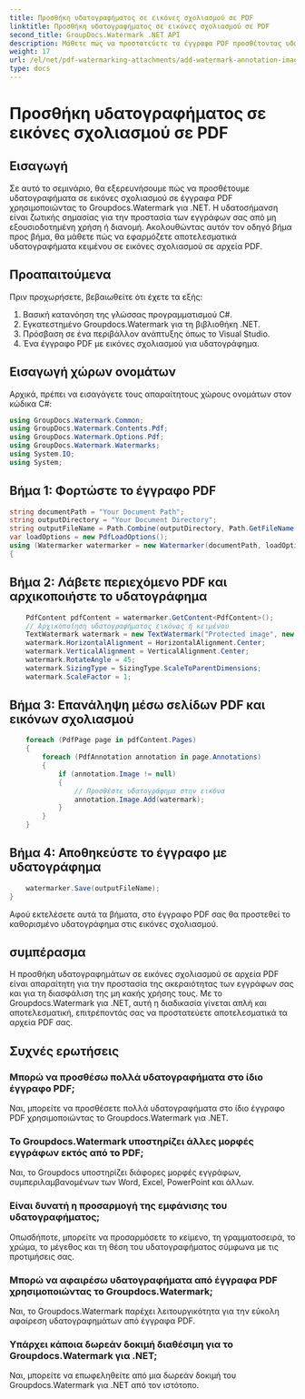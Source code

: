 ```yaml
---
title: Προσθήκη υδατογραφήματος σε εικόνες σχολιασμού σε PDF
linktitle: Προσθήκη υδατογραφήματος σε εικόνες σχολιασμού σε PDF
second_title: GroupDocs.Watermark .NET API
description: Μάθετε πώς να προστατεύετε τα έγγραφα PDF προσθέτοντας υδατογραφήματα σε εικόνες σχολιασμού χρησιμοποιώντας το Groupdocs.Watermark για .NET.
weight: 17
url: /el/net/pdf-watermarking-attachments/add-watermark-annotation-images-pdf/
type: docs
---
```

# Προσθήκη υδατογραφήματος σε εικόνες σχολιασμού σε PDF

## Εισαγωγή
Σε αυτό το σεμινάριο, θα εξερευνήσουμε πώς να προσθέτουμε υδατογραφήματα σε εικόνες σχολιασμού σε έγγραφα PDF χρησιμοποιώντας το Groupdocs.Watermark για .NET. Η υδατοσήμανση είναι ζωτικής σημασίας για την προστασία των εγγράφων σας από μη εξουσιοδοτημένη χρήση ή διανομή. Ακολουθώντας αυτόν τον οδηγό βήμα προς βήμα, θα μάθετε πώς να εφαρμόζετε αποτελεσματικά υδατογραφήματα κειμένου σε εικόνες σχολιασμού σε αρχεία PDF.
## Προαπαιτούμενα
Πριν προχωρήσετε, βεβαιωθείτε ότι έχετε τα εξής:
1. Βασική κατανόηση της γλώσσας προγραμματισμού C#.
2. Εγκατεστημένο Groupdocs.Watermark για τη βιβλιοθήκη .NET.
3. Πρόσβαση σε ένα περιβάλλον ανάπτυξης όπως το Visual Studio.
4. Ένα έγγραφο PDF με εικόνες σχολιασμού για υδατογράφημα.

## Εισαγωγή χώρων ονομάτων
Αρχικά, πρέπει να εισαγάγετε τους απαραίτητους χώρους ονομάτων στον κώδικα C#:
```csharp
using GroupDocs.Watermark.Common;
using GroupDocs.Watermark.Contents.Pdf;
using GroupDocs.Watermark.Options.Pdf;
using GroupDocs.Watermark.Watermarks;
using System.IO;
using System;
```
## Βήμα 1: Φορτώστε το έγγραφο PDF
```csharp
string documentPath = "Your Document Path";
string outputDirectory = "Your Document Directory";
string outputFileName = Path.Combine(outputDirectory, Path.GetFileName(documentPath));
var loadOptions = new PdfLoadOptions();
using (Watermarker watermarker = new Watermarker(documentPath, loadOptions))
{
```
## Βήμα 2: Λάβετε περιεχόμενο PDF και αρχικοποιήστε το υδατογράφημα
```csharp
    PdfContent pdfContent = watermarker.GetContent<PdfContent>();
    // Αρχικοποίηση υδατογραφήματος εικόνας ή κειμένου
    TextWatermark watermark = new TextWatermark("Protected image", new Font("Arial", 8));
    watermark.HorizontalAlignment = HorizontalAlignment.Center;
    watermark.VerticalAlignment = VerticalAlignment.Center;
    watermark.RotateAngle = 45;
    watermark.SizingType = SizingType.ScaleToParentDimensions;
    watermark.ScaleFactor = 1;
```
## Βήμα 3: Επανάληψη μέσω σελίδων PDF και εικόνων σχολιασμού
```csharp
    foreach (PdfPage page in pdfContent.Pages)
    {
        foreach (PdfAnnotation annotation in page.Annotations)
        {
            if (annotation.Image != null)
            {
                // Προσθέστε υδατογράφημα στην εικόνα
                annotation.Image.Add(watermark);
            }
        }
    }
```
## Βήμα 4: Αποθηκεύστε το έγγραφο με υδατογράφημα
```csharp
    watermarker.Save(outputFileName);
}
```
Αφού εκτελέσετε αυτά τα βήματα, στο έγγραφο PDF σας θα προστεθεί το καθορισμένο υδατογράφημα στις εικόνες σχολιασμού.

## συμπέρασμα
Η προσθήκη υδατογραφημάτων σε εικόνες σχολιασμού σε αρχεία PDF είναι απαραίτητη για την προστασία της ακεραιότητας των εγγράφων σας και για τη διασφάλιση της μη κακής χρήσης τους. Με το Groupdocs.Watermark για .NET, αυτή η διαδικασία γίνεται απλή και αποτελεσματική, επιτρέποντάς σας να προστατεύετε αποτελεσματικά τα αρχεία PDF σας.
## Συχνές ερωτήσεις
### Μπορώ να προσθέσω πολλά υδατογραφήματα στο ίδιο έγγραφο PDF;
Ναι, μπορείτε να προσθέσετε πολλά υδατογραφήματα στο ίδιο έγγραφο PDF χρησιμοποιώντας το Groupdocs.Watermark για .NET.
### Το Groupdocs.Watermark υποστηρίζει άλλες μορφές εγγράφων εκτός από το PDF;
Ναι, το Groupdocs υποστηρίζει διάφορες μορφές εγγράφων, συμπεριλαμβανομένων των Word, Excel, PowerPoint και άλλων.
### Είναι δυνατή η προσαρμογή της εμφάνισης του υδατογραφήματος;
Οπωσδήποτε, μπορείτε να προσαρμόσετε το κείμενο, τη γραμματοσειρά, το χρώμα, το μέγεθος και τη θέση του υδατογραφήματος σύμφωνα με τις προτιμήσεις σας.
### Μπορώ να αφαιρέσω υδατογραφήματα από έγγραφα PDF χρησιμοποιώντας το Groupdocs.Watermark;
Ναι, το Groupdocs.Watermark παρέχει λειτουργικότητα για την εύκολη αφαίρεση υδατογραφημάτων από έγγραφα PDF.
### Υπάρχει κάποια δωρεάν δοκιμή διαθέσιμη για το Groupdocs.Watermark για .NET;
Ναι, μπορείτε να επωφεληθείτε από μια δωρεάν δοκιμή του Groupdocs.Watermark για .NET από τον ιστότοπο.